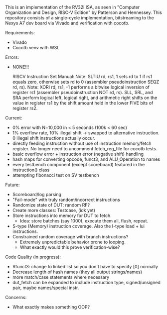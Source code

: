 This is an implementation of the RV32I ISA, as seen in "Computer Organization and Design, RISC-V Edition" by Patterson and Hennessey. 
This repository consists of a single-cycle implementation, bitstreaming to the Nexys A7 dev board via Vivado and verification with cocotb.

Requirements:
- Vivado
- Cocotb venv with WSL

Errors:
- NONE!!!

    RISCV Instruction Set Manual: 
    Note: SLTIU rd, rs1, 1 sets rd to 1 if rs1 equals zero, otherwise sets rd to 0 (assembler pseudoinstruction SEQZ rd, rs).
    Note: XORI rd, rs1, -1 performs a bitwise logical inversion of register rs1 (assembler pseudoinstruction NOT rd, rs).
    SLL, SRL, and SRA perform logical left, logical right, and arithmetic right shifts on the value in register rs1 by the shift amount held in the lower FIVE bits of register rs2.

Current:
- 0% error with N=10,000 in < 5 seconds (100k < 60 sec)
- 1% overflow rate, 10% illegal shift -> swapped to alternative instruction. 0 illegal shift instructions actually occur.
- directly feeding instruction without use of instruction memory/fetch register. No longer need to uncomment fetch_reg_file for cocotb tests.
- basic overflow error + instruction error (negative shift) handling
- hash maps for converting opcode, funct3, and ALU_Operation to names
- every testbench component (except scoreboard) featured in the instruction() class
- attempting fibonacci test on SV testbench

Future:
- Scoreboard/log parsing
- "Fail-mode" with truly random/incorrect instructions
- Randomize state of DUT: random RF?
- Create more classes: Testcase, (idk yet) 
- Store instructions into memory for DUT to fetch.
    - Idea: store batches (say 1000), execute them all, flush, repeat.
- S-type (Memory) instruction coverage. Also the I-type load + lui instructions.  
- Constrained random coverage with branch instructions?
    - Extremely unpredictable behavior prone to looping.
    - What exactly would this prove verification-wise?

Code Quality (in progress):
- Rfunct3: change to linked list so you don't have to specify [0] normally
- Decrease length of hash names (they all output strings/names)
- more match/case statements where necessary
- dut_fetch can be expanded to include instruction type, signed/unsigned pair, maybe names/special instr.

Concerns:
- What exactly makes something OOP? 